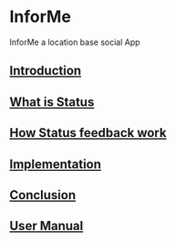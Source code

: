 # InforMe
InforMe a location base social App
## [Introduction](https://github.com/MuhammadBilalYar/InforMe-Social-App/wiki#introduction)
## [What is Status](https://github.com/MuhammadBilalYar/InforMe-Social-App/wiki#what-are-status)
## [How Status feedback work](https://github.com/MuhammadBilalYar/InforMe-Social-App/wiki#how-status-feedback-works)
## [Implementation](https://github.com/MuhammadBilalYar/InforMe-Social-App/wiki#implementation)
## [Conclusion](https://github.com/MuhammadBilalYar/InforMe-Social-App/wiki#conclusion)
## [User Manual](https://github.com/MuhammadBilalYar/InforMe-Social-App/wiki/User-Manual)
